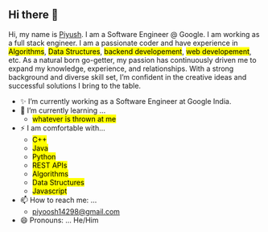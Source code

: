 ## Hi there 👋
Hi, my name is [Piyush](https://piyush14298.github.io/). I am a Software Engineer @ Google. I am working as a full stack engineer. I am a passionate coder and have experience in <mark>Algorithms</mark>, <mark>Data Structures</mark>, <mark>backend developement</mark>, <mark>web developement</mark>, etc. As a natural born go-getter, my passion has continuously driven me to expand my knowledge, experience, and relationships. With a strong background and diverse skill set, I’m confident in the creative ideas and successful solutions I bring to the table. 


<!-- **piyush14298/piyush14298** is a ✨ _special_ ✨ repository because its `README.md` (this file) appears on your GitHub profile. -->

<!-- Here are some ideas to get you started: -->

- ✨ I’m currently working as a Software Engineer at Google India. 
- 🌱 I’m currently learning ...
    - <mark>whatever is thrown at me</mark>
- ⚡ I am comfortable with...
    - <mark>C++</mark>
    - <mark>Java</mark>
    - <mark>Python</mark>
    - <mark>REST APIs</mark>
    - <mark>Algorithms</mark>
    - <mark>Data Structures</mark>
    - <mark>Javascript</mark>
- 📫 How to reach me: ...
    - piyoosh14298@gmail.com
- 😄 Pronouns: ...
    He/Him


